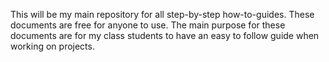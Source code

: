 This will be my main repository for all step-by-step how-to-guides. These documents are free for anyone to use. The main purpose for these documents are for my class students to have an easy to follow guide when working on projects.
